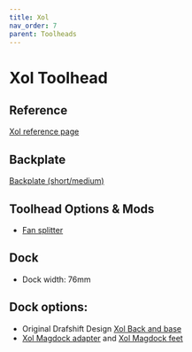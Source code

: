 ```yaml
---
title: Xol
nav_order: 7
parent: Toolheads
---
```

<!-- Use the page layout at TOC.md:  https://github.com/sdylewski/StealthChanger/blob/main/docs/TOC.md -->
# Xol Toolhead

## Reference
[Xol reference page](https://github.com/Armchair-Heavy-Industries/Xol-Toolhead)

## Backplate

[Backplate (short/medium)](https://github.com/DraftShift/StealthChanger/tree/main/STLs/Backplates)

## Toolhead Options & Mods
* [Fan splitter](https://github.com/DraftShift/StealthChanger/tree/main/UserMods/dudewithan02/A4T-Xol-Fan-Splitter-PCB)

## Dock
* Dock width: 76mm

## Dock options:

* Original Drafshift Design [Xol Back and base](https://github.com/DraftShift/ModularDock/tree/main/STLs/XOL)
* [Xol Magdock adapter](https://github.com/DraftShift/ModularDock/tree/main/UserMods/MikeYankeeOscarBeta/Xol_magdock_adapter) and [Xol Magdock feet](https://github.com/DraftShift/ModularDock/tree/main/UserMods/MikeYankeeOscarBeta/Xol_magdock_feet)
  
